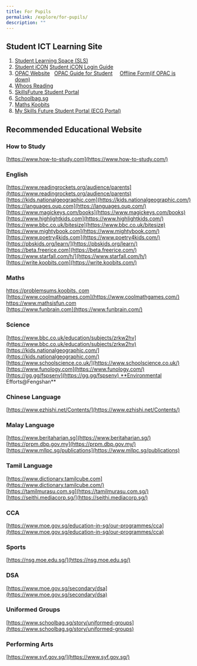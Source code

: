 ```yaml
---
title: For Pupils
permalink: /explore/for-pupils/
description: ""
---
```

Student ICT Learning Site
-------------------------

1.  [Student Learning Space (SLS)](https://vle.learning.moe.edu.sg/login)
2.  [Student iCON](https://workspace.google.com/dashboard) [Student iCON Login Guide](/files/Fengshan%20Document%20Links/Student-iCON-Onboarding-Guide-V21-31-Aug.pdf)
3.  [OPAC Website](https://schoolibrary.moe.edu.sg/fengshanpri/cgi-bin/spydus.exe/MSGTRN/WPAC/HOME)   [OPAC Guide for Student](/files/Fengshan%20Document%20Links/OPACSERR-Guide-for-Students_V2.pdf)     [Offline Form(if OPAC is down)](https://for.edu.sg/fsps-lib-borrowform)
4.  [Whoos Reading](https://www.whooosreading.org/)
5.  [SkillsFuture Student Portal](https://www.myskillsfuture.gov.sg/content/student/en/primary.html)
6.  [Schoolbag.sg](https://www.schoolbag.sg/)
7.  [Maths Koobits](https://member.koobits.com/?utm_source=web_nav&utm_medium=btn&utm_campaign=k21web&utm_content=login)
8.  [My Skills Future Student Portal (ECG Portal)](https://for.edu.sg/fsps-myskillsfuture)


## Recommended Educational Website



### How to Study

[https://www.how-to-study.com](https://www.how-to-study.com/)

### English

[https://www.readingrockets.org/audience/parents](https://www.readingrockets.org/audience/parents)  
[https://kids.nationalgeographic.com](https://kids.nationalgeographic.com/)  
[https://languages.oup.com](https://languages.oup.com/)  
[https://www.magickeys.com/books](https://www.magickeys.com/books)  
[https://www.highlightkids.com](https://www.highlightkids.com/)  
[https://www.bbc.co.uk/bitesize](https://www.bbc.co.uk/bitesize)  
[https://www.mightybook.com](https://www.mightybook.com/)  
[https://www.poetry4kids.com](https://www.poetry4kids.com/)  
[https://pbskids.org/learn/](https://pbskids.org/learn/)  
[https://beta.freerice.com](https://beta.freerice.com/)  
[https://www.starfall.com/h/](https://www.starfall.com/h/)  
[https://write.koobits.com](https://write.koobits.com/)

### Maths

[https://problemsums.koobits. com](https://problemsums.koobits.%20com/)  
[https://www.coolmathgames.com](https://www.coolmathgames.com/)  
[https://ww](https://www.mathsisfun.com/)[w.mathsisfun.com](https://www.mathsisfun.com/)  
[https://www.funbrain.com](https://www.funbrain.com/)

### Science

[https://www.bbc.co.uk/education/subjects/zrkw2hv](https://www.bbc.co.uk/education/subjects/zrkw2hv)  
[https://kids.nationalgeographic.com/](https://kids.nationalgeographic.com/)  
[https://www.schoolscience.co.uk/](https://www.schoolscience.co.uk/)  
[https://www.funology.com](https://www.funology.com/)  
[https://gg.gg/fspsenv](https://gg.gg/fspsenv) **Environmental Efforts@Fengshan**

### Chinese Language

[https://www.ezhishi.net/Contents/](https://www.ezhishi.net/Contents/)

### Malay Language

[https://www.beritaharian.sg](https://www.beritaharian.sg/)  
[https://prpm.dbp.gov.my](https://prpm.dbp.gov.my/)  
[https://www.mllpc.sg/publications](https://www.mllpc.sg/publications)

### Tamil Language

[https://www.dictionary.tamilcube.com](https://www.dictionary.tamilcube.com/)  
[https://tamilmurasu.com.sg](https://tamilmurasu.com.sg/)  
[https://seithi.mediacorp.sg/](https://seithi.mediacorp.sg/)

### CCA

[https://www.moe.gov.sg/education-in-sg/our-programmes/cca](https://www.moe.gov.sg/education-in-sg/our-programmes/cca)

### Sports

[https://nsg.moe.edu.sg/](https://nsg.moe.edu.sg/)

### DSA

[https://www.moe.gov.sg/secondary/dsa](https://www.moe.gov.sg/secondary/dsa)

### Uniformed Groups

[https://www.schoolbag.sg/story/uniformed-groups](https://www.schoolbag.sg/story/uniformed-groups)

### Performing Arts

[https://www.syf.gov.sg/](https://www.syf.gov.sg/)
